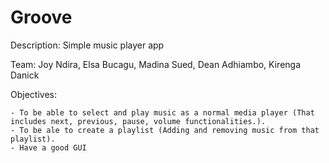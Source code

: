 # Groove

Description: Simple music player app

Team: Joy Ndira, Elsa Bucagu, Madina Sued, Dean Adhiambo, Kirenga Danick

Objectives:

    - To be able to select and play music as a normal media player (That includes next, previous, pause, volume functionalities.).
    - To be ale to create a playlist (Adding and removing music from that playlist).
    - Have a good GUI
            